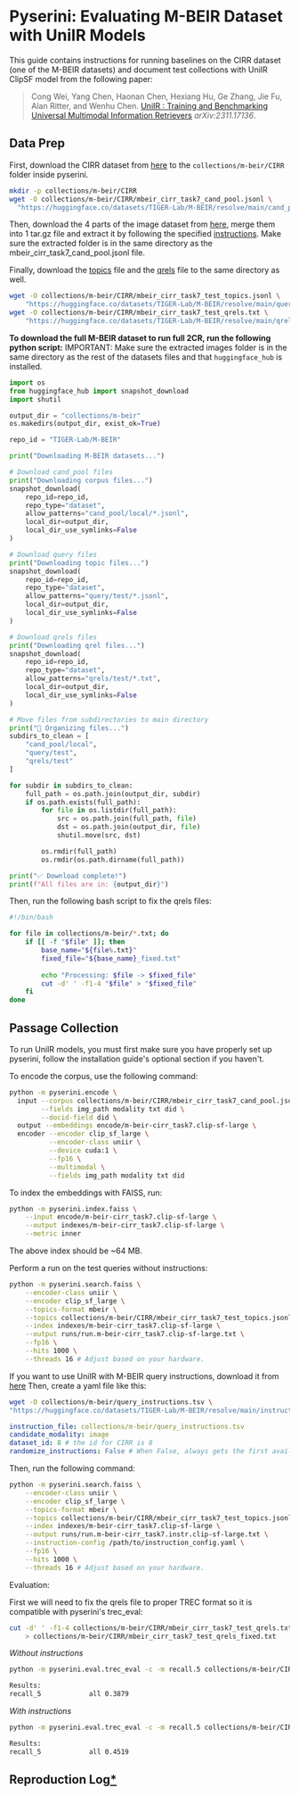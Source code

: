 # Pyserini: Evaluating M-BEIR Dataset with UniIR Models

This guide contains instructions for running baselines on the CIRR dataset (one of the M-BEIR datasets) and document test collections with UniIR ClipSF model from the following paper:

> Cong Wei, Yang Chen, Haonan Chen, Hexiang Hu, Ge Zhang, Jie Fu, Alan Ritter, and Wenhu Chen. [UniIR : Training and Benchmarking Universal Multimodal Information Retrievers](https://arxiv.org/abs/2106.14807) _arXiv:2311.17136_.

## Data Prep
 
First, download the CIRR dataset from [here](https://huggingface.co/datasets/TIGER-Lab/M-BEIR/blob/main/cand_pool/local/mbeir_cirr_task7_cand_pool.jsonl) to the `collections/m-beir/CIRR` folder inside pyserini.

```bash
mkdir -p collections/m-beir/CIRR
wget -O collections/m-beir/CIRR/mbeir_cirr_task7_cand_pool.jsonl \
  "https://huggingface.co/datasets/TIGER-Lab/M-BEIR/resolve/main/cand_pool/local/mbeir_cirr_task7_cand_pool.jsonl"
```

Then, download the 4 parts of the image dataset from [here](https://huggingface.co/datasets/TIGER-Lab/M-BEIR/tree/main), merge them into 1 tar.gz file and extract it by following the specified [instructions](https://huggingface.co/datasets/TIGER-Lab/M-BEIR/blob/main/README.md#downloading-the-m-beir-dataset). Make sure the extracted folder is in the same directory as the mbeir_cirr_task7_cand_pool.jsonl file.

Finally, download the [topics](https://huggingface.co/datasets/TIGER-Lab/M-BEIR/blob/main/query/test/mbeir_cirr_task7_test.jsonl) file and the [qrels](https://huggingface.co/datasets/TIGER-Lab/M-BEIR/blob/main/qrels/test/mbeir_cirr_task7_test_qrels.txt) file to the same directory as well.

```bash
wget -O collections/m-beir/CIRR/mbeir_cirr_task7_test_topics.jsonl \
    "https://huggingface.co/datasets/TIGER-Lab/M-BEIR/resolve/main/query/test/mbeir_cirr_task7_test.jsonl"
wget -O collections/m-beir/CIRR/mbeir_cirr_task7_test_qrels.txt \
    "https://huggingface.co/datasets/TIGER-Lab/M-BEIR/resolve/main/qrels/test/mbeir_cirr_task7_test_qrels.txt"
```

**To download the full M-BEIR dataset to run full 2CR, run the following python script:**
IMPORTANT: Make sure the extracted images folder is in the same directory as the rest of the datasets files and that `huggingface_hub` is installed.
```python
import os
from huggingface_hub import snapshot_download
import shutil

output_dir = "collections/m-beir"
os.makedirs(output_dir, exist_ok=True)

repo_id = "TIGER-Lab/M-BEIR"

print("Downloading M-BEIR datasets...")

# Download cand_pool files
print("Downloading corpus files...")
snapshot_download(
    repo_id=repo_id,
    repo_type="dataset",
    allow_patterns="cand_pool/local/*.jsonl",
    local_dir=output_dir,
    local_dir_use_symlinks=False
)

# Download query files
print("Downloading topic files...")
snapshot_download(
    repo_id=repo_id,
    repo_type="dataset",
    allow_patterns="query/test/*.jsonl",
    local_dir=output_dir,
    local_dir_use_symlinks=False
)

# Download qrels files
print("Downloading qrel files...")
snapshot_download(
    repo_id=repo_id,
    repo_type="dataset",
    allow_patterns="qrels/test/*.txt",
    local_dir=output_dir,
    local_dir_use_symlinks=False
)

# Move files from subdirectories to main directory
print("🔄 Organizing files...")
subdirs_to_clean = [
    "cand_pool/local",
    "query/test",
    "qrels/test"
]

for subdir in subdirs_to_clean:
    full_path = os.path.join(output_dir, subdir)
    if os.path.exists(full_path):
        for file in os.listdir(full_path):
            src = os.path.join(full_path, file)
            dst = os.path.join(output_dir, file)
            shutil.move(src, dst)

        os.rmdir(full_path)
        os.rmdir(os.path.dirname(full_path))

print("✅ Download complete!")
print(f"All files are in: {output_dir}")
```

Then, run the following bash script to fix the qrels files:
```bash
#!/bin/bash

for file in collections/m-beir/*.txt; do
    if [[ -f "$file" ]]; then
        base_name="${file%.txt}"
        fixed_file="${base_name}_fixed.txt"
        
        echo "Processing: $file -> $fixed_file"
        cut -d' ' -f1-4 "$file" > "$fixed_file"
    fi
done
```

## Passage Collection

To run UniIR models, you must first make sure you have properly set up pyserini, follow the installation guide's optional section if you haven't.

To encode the corpus, use the following command:

```bash
python -m pyserini.encode \
  input --corpus collections/m-beir/CIRR/mbeir_cirr_task7_cand_pool.jsonl \
        --fields img_path modality txt did \
        --docid-field did \
  output --embeddings encode/m-beir-cirr_task7.clip-sf-large \
  encoder --encoder clip_sf_large \
          --encoder-class uniir \
          --device cuda:1 \
          --fp16 \
          --multimodal \
          --fields img_path modality txt did
```

To index the embeddings with FAISS, run:

```bash
python -m pyserini.index.faiss \
    --input encode/m-beir-cirr_task7.clip-sf-large \
    --output indexes/m-beir-cirr_task7.clip-sf-large \
    --metric inner
```

The above index should be ~64 MB.

Perform a run on the test queries without instructions:

```bash
python -m pyserini.search.faiss \
    --encoder-class uniir \
    --encoder clip_sf_large \
    --topics-format mbeir \
    --topics collections/m-beir/CIRR/mbeir_cirr_task7_test_topics.jsonl \
    --index indexes/m-beir-cirr_task7.clip-sf-large \
    --output runs/run.m-beir-cirr_task7.clip-sf-large.txt \
    --fp16 \
    --hits 1000 \
    --threads 16 # Adjust based on your hardware.
```

If you want to use UniIR with M-BEIR query instructions, download it from [here](https://huggingface.co/datasets/TIGER-Lab/M-BEIR/blob/main/instructions/query_instructions.tsv)
Then, create a yaml file like this:

```bash
wget -O collections/m-beir/query_instructions.tsv \
"https://huggingface.co/datasets/TIGER-Lab/M-BEIR/resolve/main/instructions/query_instructions.tsv"
```

```yaml
instruction_file: collections/m-beir/query_instructions.tsv
candidate_modality: image
dataset_id: 8 # the id for CIRR is 8
randomize_instructions: False # When False, always gets the first available instruction for each query. Set it to true if you want to use instructions at the random indexes.
```

Then, run the following command:

```bash
python -m pyserini.search.faiss \
    --encoder-class uniir \
    --encoder clip_sf_large \
    --topics-format mbeir \
    --topics collections/m-beir/CIRR/mbeir_cirr_task7_test_topics.jsonl \
    --index indexes/m-beir-cirr_task7.clip-sf-large \
    --output runs/run.m-beir-cirr_task7.instr.clip-sf-large.txt \
    --instruction-config /path/to/instruction_config.yaml \
    --fp16 \
    --hits 1000 \
    --threads 16 # Adjust based on your hardware.
```

Evaluation:

First we will need to fix the qrels file to proper TREC format so it is compatible with pyserini's trec_eval:

```bash
cut -d' ' -f1-4 collections/m-beir/CIRR/mbeir_cirr_task7_test_qrels.txt \
    > collections/m-beir/CIRR/mbeir_cirr_task7_test_qrels_fixed.txt
```

_Without instructions_

```bash
python -m pyserini.eval.trec_eval -c -m recall.5 collections/m-beir/CIRR/mbeir_cirr_task7_test_qrels_fixed.txt runs/run.m-beir-cirr_task7.clip-sf-large.txt

Results:
recall_5           	all	0.3879
```

_With instructions_

```bash
python -m pyserini.eval.trec_eval -c -m recall.5 collections/m-beir/CIRR/mbeir_cirr_task7_test_qrels_fixed.txt runs/run.m-beir-cirr_task7.instr.clip-sf-large.txt

Results:
recall_5           	all	0.4519
```


## Reproduction Log[*](reproducibility.md)

